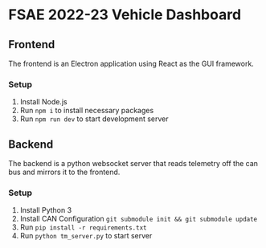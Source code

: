 # FSAE 2022-23 Vehicle Dashboard

## Frontend

The frontend is an Electron application using React as the GUI framework.

### Setup

1. Install Node.js
2. Run ```npm i``` to install necessary packages
3. Run ```npm run dev``` to start development server

## Backend

The backend is a python websocket server that reads telemetry off the can bus and mirrors it to the frontend.

### Setup

1. Install Python 3
2. Install CAN Configuration ```git submodule init && git submodule update```
2. Run ```pip install -r requirements.txt```
3. Run ```python tm_server.py``` to start server